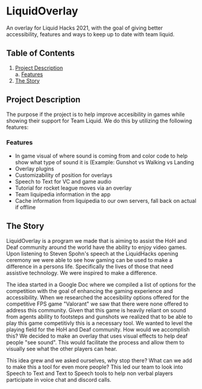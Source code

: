 # **LiquidOverlay**

An overlay for Liquid Hacks 2021, with the goal of giving better accessibility, features and ways to keep up to date with team liquid.

## Table of Contents

1. [Project Description](#pd)\
    a. [Features](#features)
2. [The Story](#story)

## Project Description <a name="pd"></a>

The purpose if the project is to help improve accesibility in games while showing their support for Team Liquid. We do this by utilizing the following features:

### Features <a name="features"></a>

* In game visual of where sound is coming from and color code to help show what type of sound it is (Example: Gunshot vs Walking vs Landing
* Overlay plugins
* Customizability of position for overlays
* Speech to Text for VC and game audio
* Tutorial for rocket league moves via an overlay
* Team liquipedia information in the app
* Cache information from liquipedia to our own servers, fall back on actual if offline

## The Story <a name="story"></a>

LiquidOverlay is a program we made that is aiming to assist the HoH and Deaf community around the world have the ability to enjoy video games. Upon listening to Steven Spohn's speech at the LiquidHacks opening ceremony we were able to see how gaming can be used to make a difference in a persons life. Specifically the lives of those that need assistive technology. We were inspired to make a difference.

The idea started in a Google Doc where we compiled a list of options for the competition with the goal of enhancing the gaming experience and accessibility. When we researched the accesibility options offered for the competitive FPS game "Valorant" we saw that there were none offered to address this community. Given that this game is heavily reliant on sound from agents ability to footsteps and gunshots we realized that to be able to play this game competitivly this is a necessary tool. We wanted to level the playing field for the HoH and Deaf community.  How would we accomplish this? We decided to make an overlay that uses visual effects to help deaf people "see sound". This would facilitate the process and allow them to visually see what the other players can hear.

This idea grew and we asked ourselves, why stop there? What can we add to make this a tool for even more people? This led our team to look into Speech to Text and Text to Speech tools to help non verbal players participate in voice chat and discord calls. 
